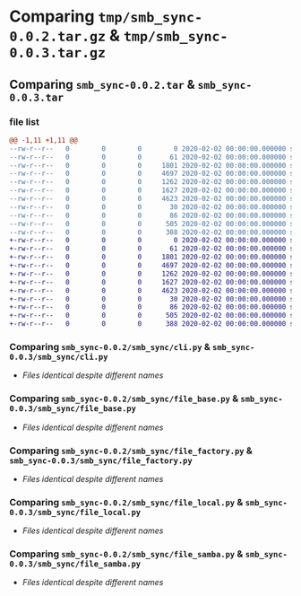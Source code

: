 # Comparing `tmp/smb_sync-0.0.2.tar.gz` & `tmp/smb_sync-0.0.3.tar.gz`

## Comparing `smb_sync-0.0.2.tar` & `smb_sync-0.0.3.tar`

### file list

```diff
@@ -1,11 +1,11 @@
--rw-r--r--   0        0        0        0 2020-02-02 00:00:00.000000 smb_sync-0.0.2/smb_sync/__init__.py
--rw-r--r--   0        0        0       61 2020-02-02 00:00:00.000000 smb_sync-0.0.2/smb_sync/__main__.py
--rw-r--r--   0        0        0     1801 2020-02-02 00:00:00.000000 smb_sync-0.0.2/smb_sync/cli.py
--rw-r--r--   0        0        0     4697 2020-02-02 00:00:00.000000 smb_sync-0.0.2/smb_sync/file_base.py
--rw-r--r--   0        0        0     1262 2020-02-02 00:00:00.000000 smb_sync-0.0.2/smb_sync/file_factory.py
--rw-r--r--   0        0        0     1627 2020-02-02 00:00:00.000000 smb_sync-0.0.2/smb_sync/file_local.py
--rw-r--r--   0        0        0     4623 2020-02-02 00:00:00.000000 smb_sync-0.0.2/smb_sync/file_samba.py
--rw-r--r--   0        0        0       30 2020-02-02 00:00:00.000000 smb_sync-0.0.2/.gitignore
--rw-r--r--   0        0        0       86 2020-02-02 00:00:00.000000 smb_sync-0.0.2/README.md
--rw-r--r--   0        0        0      505 2020-02-02 00:00:00.000000 smb_sync-0.0.2/pyproject.toml
--rw-r--r--   0        0        0      388 2020-02-02 00:00:00.000000 smb_sync-0.0.2/PKG-INFO
+-rw-r--r--   0        0        0        0 2020-02-02 00:00:00.000000 smb_sync-0.0.3/smb_sync/__init__.py
+-rw-r--r--   0        0        0       61 2020-02-02 00:00:00.000000 smb_sync-0.0.3/smb_sync/__main__.py
+-rw-r--r--   0        0        0     1801 2020-02-02 00:00:00.000000 smb_sync-0.0.3/smb_sync/cli.py
+-rw-r--r--   0        0        0     4697 2020-02-02 00:00:00.000000 smb_sync-0.0.3/smb_sync/file_base.py
+-rw-r--r--   0        0        0     1262 2020-02-02 00:00:00.000000 smb_sync-0.0.3/smb_sync/file_factory.py
+-rw-r--r--   0        0        0     1627 2020-02-02 00:00:00.000000 smb_sync-0.0.3/smb_sync/file_local.py
+-rw-r--r--   0        0        0     4623 2020-02-02 00:00:00.000000 smb_sync-0.0.3/smb_sync/file_samba.py
+-rw-r--r--   0        0        0       30 2020-02-02 00:00:00.000000 smb_sync-0.0.3/.gitignore
+-rw-r--r--   0        0        0       86 2020-02-02 00:00:00.000000 smb_sync-0.0.3/README.md
+-rw-r--r--   0        0        0      505 2020-02-02 00:00:00.000000 smb_sync-0.0.3/pyproject.toml
+-rw-r--r--   0        0        0      388 2020-02-02 00:00:00.000000 smb_sync-0.0.3/PKG-INFO
```

### Comparing `smb_sync-0.0.2/smb_sync/cli.py` & `smb_sync-0.0.3/smb_sync/cli.py`

 * *Files identical despite different names*

### Comparing `smb_sync-0.0.2/smb_sync/file_base.py` & `smb_sync-0.0.3/smb_sync/file_base.py`

 * *Files identical despite different names*

### Comparing `smb_sync-0.0.2/smb_sync/file_factory.py` & `smb_sync-0.0.3/smb_sync/file_factory.py`

 * *Files identical despite different names*

### Comparing `smb_sync-0.0.2/smb_sync/file_local.py` & `smb_sync-0.0.3/smb_sync/file_local.py`

 * *Files identical despite different names*

### Comparing `smb_sync-0.0.2/smb_sync/file_samba.py` & `smb_sync-0.0.3/smb_sync/file_samba.py`

 * *Files identical despite different names*


